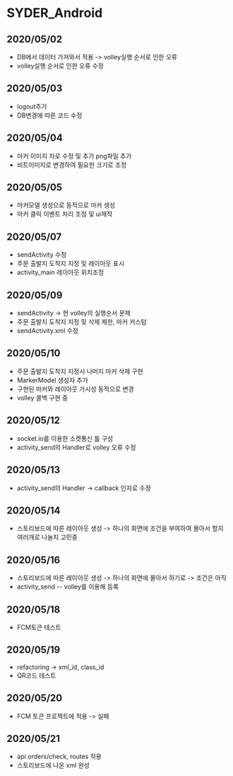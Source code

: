 # SYDER_Android
2020/05/02
-------------
* DB에서 데이터 가져와서 적용 -> volley실행 순서로 인한 오류
* volley실행 순서로 인한 오류 수정

2020/05/03 
-------------
* logout추가 
* DB변경에 따른 코드 수정

2020/05/04
-------------
* 마커 이미지 차로 수정 및 추가 png파일 추가 
* 비트이미지로 변경하여 필요한 크기로 조정

2020/05/05
-------------
* 마커모델 생성으로 동적으로 마커 생성 
* 마커 클릭 이벤트 처리 조정 및 ui제작

2020/05/07
-------------
* sendActivity 수정
* 주문 출발지 도착지 지정 및 레이아웃 표시
* activity_main 레이아웃 위치조정

2020/05/09
-------------
* sendActivity -> 현 volley의 실행순서 문제
* 주문 출발지 도착지 지정 및 삭제 제한, 마커 커스텀 
* sendActivity.xml 수정

2020/05/10
-------------
* 주문 출발지 도착지 지정시 나머지 마커 삭제 구현
* MarkerModel 생성자 추가
* 구현된 마커와 레이아웃 가시성 동적으로 변경
* volley 콜백 구현 중

2020/05/12
-------------
* socket.io를 이용한 소켓통신 틀 구성
* activity_send의 Handler로 volley 오류 수정

2020/05/13
-------------
* activity_send의 Handler -> callback 인자로 수정

2020/05/14
-------------
* 스토리보드에 따른 레이아웃 생성 -> 하나의 화면에 조건을 부여하여 몰아서 할지 여러개로 나눌지 고민중

2020/05/16
-------------
* 스토리보드에 따른 레이아웃 생성 -> 하나의 화면에 몰아서 하기로 -> 조건은 아직
* activity_send -- volley를 이용해 등록

2020/05/18
-------------
* FCM토큰 테스트 

2020/05/19
--------------
* refactoring -> xml_id, class_id
* QR코드 테스트

2020/05/20
--------------
* FCM 토큰 프로젝트에 적용 -> 실패

2020/05/21
---------------
* api orders/check, routes 적용
* 스토리보드에 나온 xml 완성

